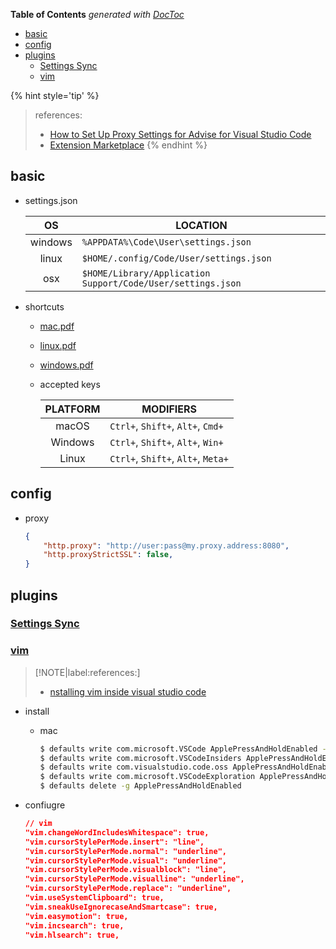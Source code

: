 <!-- START doctoc generated TOC please keep comment here to allow auto update -->
<!-- DON'T EDIT THIS SECTION, INSTEAD RE-RUN doctoc TO UPDATE -->
**Table of Contents**  *generated with [DocToc](https://github.com/thlorenz/doctoc)*

- [basic](#basic)
- [config](#config)
- [plugins](#plugins)
  - [Settings Sync](#settings-sync)
  - [vim](#vim)

<!-- END doctoc generated TOC please keep comment here to allow auto update -->

{% hint style='tip' %}
> references:
> - [How to Set Up Proxy Settings for Advise for Visual Studio Code](https://docs.mend.io/en-US/bundle/wsk/page/how_to_set_up_proxy_settings_for_advise_for_visual_studio_code.html)
> - [Extension Marketplace](https://code.visualstudio.com/docs/editor/extension-marketplace#_disable-an-extension)
{% endhint %}


## basic

- settings.json

  |    OS   | LOCATION                                                    |
  |:-------:|-------------------------------------------------------------|
  | windows | `%APPDATA%\Code\User\settings.json`                         |
  |  linux  | `$HOME/.config/Code/User/settings.json`                     |
  |   osx   | `$HOME/Library/Application Support/Code/User/settings.json` |

- shortcuts
  - [mac.pdf](https://code.visualstudio.com/shortcuts/keyboard-shortcuts-macos.pdf)
  - [linux.pdf](https://code.visualstudio.com/shortcuts/keyboard-shortcuts-linux.pdf)
  - [windows.pdf](https://code.visualstudio.com/shortcuts/keyboard-shortcuts-windows.pdf)

  - accepted keys

    | PLATFORM | MODIFIERS                          |
    |:--------:|------------------------------------|
    |   macOS  | `Ctrl+`, `Shift+`, `Alt+`, `Cmd+`  |
    |  Windows | `Ctrl+`, `Shift+`, `Alt+`, `Win+`  |
    |   Linux  | `Ctrl+`, `Shift+`, `Alt+`, `Meta+` |


## config

- proxy
  ```json
  {
      "http.proxy": "http://user:pass@my.proxy.address:8080",
      "http.proxyStrictSSL": false,
  }
  ```

## plugins
### [Settings Sync](https://code.visualstudio.com/docs/editor/settings-sync)

### [vim](https://marketplace.visualstudio.com/items?itemName=vscodevim.vim)

> [!NOTE|label:references:]
> - [nstalling vim inside visual studio code](https://www.barbarianmeetscoding.com/boost-your-coding-fu-with-vscode-and-vim/installing-vim-in-vscode/)

- install
  - mac
    ```bash
    $ defaults write com.microsoft.VSCode ApplePressAndHoldEnabled -bool false              # For VS Code
    $ defaults write com.microsoft.VSCodeInsiders ApplePressAndHoldEnabled -bool false      # For VS Code Insider
    $ defaults write com.visualstudio.code.oss ApplePressAndHoldEnabled -bool false         # For VS Codium
    $ defaults write com.microsoft.VSCodeExploration ApplePressAndHoldEnabled -bool false   # For VS Codium Exploration users
    $ defaults delete -g ApplePressAndHoldEnabled                                           # If necessary, reset global default
    ```

- confiugre
  ```json
  // vim
  "vim.changeWordIncludesWhitespace": true,
  "vim.cursorStylePerMode.insert": "line",
  "vim.cursorStylePerMode.normal": "underline",
  "vim.cursorStylePerMode.visual": "underline",
  "vim.cursorStylePerMode.visualblock": "line",
  "vim.cursorStylePerMode.visualline": "underline",
  "vim.cursorStylePerMode.replace": "underline",
  "vim.useSystemClipboard": true,
  "vim.sneakUseIgnorecaseAndSmartcase": true,
  "vim.easymotion": true,
  "vim.incsearch": true,
  "vim.hlsearch": true,
  ```
